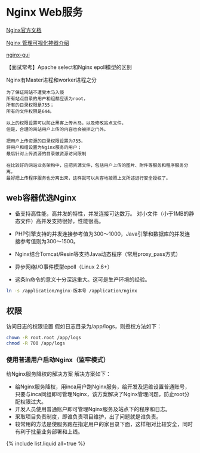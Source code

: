 # Nginx Web服务

[Nginx官方文档](http://nginx.org/en/docs/http/ngx_http_core_module.html)

[Nginx 管理可视化神器介绍](https://mp.weixin.qq.com/s/8oXGMeLeiw2Pog1Y8GnuBw)

[nginx-gui](https://github.com/onlyGuo/nginx-gui)

【面试常考】Apache select和Nginx epoll模型的区别

Nginx有Master进程和worker进程之分

```danger
为了保证网站不遭受木马入侵
所有站点目录的用户和组都应该为root，
所有的目录权限是755；
所有的文件权限是644。

以上的权限设置可以防止黑客上传木马，以及修改站点文件，
但是，合理的网站用户上传的内容也会被拒之门外。

把用户上传资源的目录权限设置为755，
将用户和组设置为Nginx服务的用户；
最后针对上传资源的目录做资源访问限制

在比较好的网站业务架构中，应把资源文件，包括用户上传的图片、附件等服务和程序服务分离，
最好把上传程序服务也分离出来，这样就可以从容地按照上文所述进行安全授权了。
```

## web容器优选Nginx

* 备支持高性能，高并发的特性，并发连接可达数万。 对小文件（小于1MB的静态文件）高并发支持很好，性能很高。

* PHP引擎支持的并发连接参考值为300～1000，Java引擎和数据库的并发连接参考值则为300～1500。

* Nginx结合Tomcat/Resin等支持Java动态程序（常用proxy_pass方式）

* 异步网络I/O事件模型epoll（Linux 2.6+）

* 这条ln命令的意义十分深远重大。这可是生产环境的经验。

```sh
ln -s /application/nginx-版本号 /application/nginx
```


## 权限

访问日志的权限设置 假如日志目录为/app/logs，则授权方法如下： 

```bash
chown -R root.root /app/logs
chmod -R 700 /app/logs
```

### 使用普通用户启动Nginx（监牢模式）

给Nginx服务降权的解决方案 解决方案如下： 
* 给Nginx服务降权，用inca用户跑Nginx服务，给开发及运维设置普通账号，只要与inca同组即可管理Nginx，该方案解决了Nginx管理问题，防止root分配权限过大。 
* 开发人员使用普通账户即可管理Nginx服务及站点下的程序和日志。 
* 采取项目负责制度，即谁负责项目维护，出了问题就是谁负责。
* 较常用的方法是使服务跑在指定用户的家目录下面，这样相对比较安全，同时有利于批量业务部署和上线。

{% include list.liquid all=true %}
